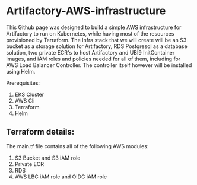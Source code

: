 # Artifactory-AWS-infrastructure

This Github page was designed to build a simple AWS infrastructure for Artifactory to run on Kubernetes, while having most of the resources provisioned by Terraform. 
The Infra stack that we will create will be an S3 bucket as a storage solution for Artifactory, RDS Postgresql as a database solution, two private ECR's to host Artifactory and UBI9 InitContainer images, and iAM roles and policies needed for all of them, including for AWS Load Balancer Controller. The controller itself however will be installed using Helm.

Prerequisites:

  1. EKS Cluster
  2. AWS Cli
  3. Terraform
  4. Helm

## Terraform details:

The main.tf file contains all of the following AWS modules:

  1. S3 Bucket and S3 iAM role
  2. Private ECR
  3. RDS
  4. AWS LBC iAM role and OIDC iAM role

